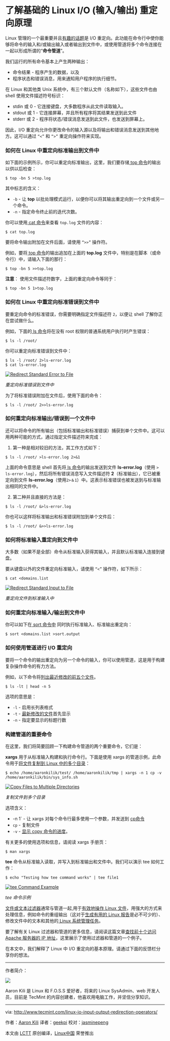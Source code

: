 了解基础的 Linux I/O (输入/输出) 重定向原理
============================================================

Linux 管理的一个最重要并且[有趣的话题][4]是 I/O 重定向。此功能在命令行中使你能够将命令的输入和/或输出输入或者输出到文件中，或使用管道将多个命令连接在一起以形成所谓的“**命令管道**”。

我们运行的所有命令基本上产生两种输出：

- 命令结果 - 程序产生的数据，以及
- 程序状态和错误消息，用来通知用户程序的执行细节。

在 Linux 和其他类 Unix 系统中，有三个默认文件（名称如下），这些文件也由 shell 使用文件描述符号标识：

- stdin 或 0 - 它连接键盘，大多数程序从此文件读取输入。
- stdout 或 1 - 它连接屏幕，并且所有程序将其结果发送到此文件
- stderr 或 2 - 程序将状态/错误消息发送到此文件，也发送到屏幕上。

因此，I/O 重定向允许你更改命令的输入源以及将输出和错误消息发送到其他地方。这可以通过 `“<”` 和 `“>”` 重定向操作符来实现。

### 如何在 Linux 中重定向标准输出到文件中

如下面的示例所示，你可以重定向标准输出，这里，我们要存储[ top 命令][5]的输出以供以后检查：

```
$ top -bn 5 >top.log
```

其中标志的含义：

- `-b` - 让 **top** 以批处理模式运行，以便你可以将其输出重定向到一个文件或另一个命令。
- `-n` - 指定命令终止前的迭代次数。

你可以使用[ cat 命令][6]来查看 `top.log` 文件的内容：

```
$ cat top.log
```

要将命令输出附加在文件后面，请使用 `“>>”` 操作符。

例如，要将[ top 命令][7]的输出追加在上面的 **top.log** 文件中，特别是在脚本（或命令行）中，请输入下面的那行：

```
$ top -bn 5 >>top.log
```

**注意**： 使用文件描述符数字，上面的重定向命令等同于：

```
$ top -bn 5 1>top.log
```

### 如何在 Linux 中重定向标准错误到文件中

要重定向命令的标准错误，你需要明确指定文件描述符 `2`，以便让 shell 了解你正在尝试做什么。

例如，下面的[ ls 命令][8]将在没有 root 权限的普通系统用户执行时产生错误：

```
$ ls -l /root/
```

你可以重定向标准错误到文件中：

```
$ ls -l /root/ 2>ls-error.log
$ cat ls-error.log 
```
[
 ![Redirect Standard Error to File](http://www.tecmint.com/wp-content/uploads/2017/01/Redirect-Standard-Error-in-Linux.png) 
][9]

*重定向标准错误到文件中*

为了将标准错误附加在文件后，使用下面的命令：

```
$ ls -l /root/ 2>>ls-error.log
```

### 如何重定向标准输出/错误到一个文件中

还可以将命令的所有输出（包括标准输出和标准错误）捕获到单个文件中。这可以用两种可能的方式，通过指定文件描述符来完成：

1. 第一种是相对较旧的方法，其工作方式如下：

```
$ ls -l /root/ >ls-error.log 2>&1
```

上面的命令意思是 shell 首先将[ ls 命令][10]的输出发送到文件 **ls-error.log**（使用 `> ls-error.log`），然后将所有错误消息写入文件描述符 **2**（标准输出），它已被重定向到文件 **ls-error.log**（使用`2>＆1`）中。这表示标准错误也被发送到与标准输出相同的文件中。


2. 第二种并且直接的方法是：

```
$ ls -l /root/ &>ls-error.log
```

你也可以这样将标准输出和标准错误附加到单个文件后：

```
$ ls -l /root/ &>>ls-error.log
```

### 如何将标准输入重定向到文件中

大多数（如果不是全部）命令从标准输入获得其输入，并且默认标准输入连接到键盘。

要从键盘以外的文件重定向标准输入，请使用 `“<”` 操作符，如下所示：

```
$ cat <domains.list 
```

[
 ![Redirect Standard Input to File](http://www.tecmint.com/wp-content/uploads/2017/01/Redirect-Standard-Input-to-File.png) 
][11]

*重定向文件到标准输入中*

### 如何重定向标准输入/输出到文件中

你可以如下在[ sort 命令中][12] 同时执行标准输入、标准输出重定向：

```
$ sort <domains.list >sort.output
```

### 如何使用管道进行 I/O 重定向
 
要将一个命令的输出重定向为另一个命令的输入，你可以使用管道，这是用于构建复杂操作命令的有力方法。


例如，以下命令将[列出最近修改的前五个文件][13]。

```
$ ls -lt | head -n 5 
```

选项的意思是：

- `-l` - 启用长列表格式
- `-t` - [最新修改的文件][1]首先显示
- `-n` - 指定要显示的标题行数

### 构建管道的重要命令

在这里，我们将简要回顾一下构建命令管道的两个重要命令，它们是：

**xargs** 用于从标准输入构建和执行命令行。下面是使用 xargs 的管道示例，此命令用于[将文件复制到 Linux 中的多个目录][14]：

```
$ echo /home/aaronkilik/test/ /home/aaronkilik/tmp | xargs -n 1 cp -v /home/aaronkilik/bin/sys_info.sh
```
[
 ![Copy Files to Multiple Directories](http://www.tecmint.com/wp-content/uploads/2017/01/Copy-Files-to-Multiple-Directories.png) 
][15]

*复制文件到多个目录*

选项含义：

- -n 1` - 让 xargs 对每个命令行最多使用一个参数，并发送到 [cp命令][2]
- `cp` - 复制文件
- `-v` - [显示 copy 命令的进度][3]。

有关更多的使用选项和信息，请阅读 xargs 手册页：

```
$ man xargs 
```

**tee** 命令从标准输入读取，并写入到标准输出和文件中。我们可以演示 tee 如何工作：

```
$ echo "Testing how tee command works" | tee file1 
```
[
 ![tee Command Example](http://www.tecmint.com/wp-content/uploads/2017/01/tee-command-example.png) 
][16]

*tee 命令示例*

[文件或文本过滤器][17]通常与管道一起,用于[有效地操作 Linux 文件][18]，用强大的方式来处理信息，例如命令的重组输出（这对于[生成有用的 Linux 报告][19]是必不可少的）、修改文件中的文本和其他的[ Linux 系统管理任务][20]。

要了解有关 Linux 过滤器和管道的更多信息，请阅读这篇文章[查找前十个访问 Apache 服务器的 IP 地址][21]，这里展示了使用过滤器和管道的一个例子。

在本文中，我们解释了 Linux 中 I/O 重定向的基本原理。请通过下面的反馈栏分享你的想法。

--------------------------------------------------------------------------------

作者简介：

![](http://1.gravatar.com/avatar/4e444ab611c7b8c7bcb76e58d2e82ae0?s=128&d=blank&r=g)

Aaron Kili 是 Linux 和 F.O.S.S 爱好者，将来的 Linux SysAdmin、web 开发人员，目前是 TecMint 的内容创建者，他喜欢用电脑工作，并坚信分享知识。

--------------------------------------------------------------------------------



via: http://www.tecmint.com/linux-io-input-output-redirection-operators/

作者：[Aaron Kili][a]
译者：[geekpi](https://github.com/geekpi)
校对：[jasminepeng](https://github.com/jasminepeng)

本文由 [LCTT](https://github.com/LCTT/TranslateProject) 原创编译，[Linux中国](https://linux.cn/) 荣誉推出

[a]:http://www.tecmint.com/author/aaronkili/
[1]:http://www.tecmint.com/find-and-sort-files-modification-date-and-time-in-linux/
[2]:http://www.tecmint.com/progress-monitor-check-progress-of-linux-commands/
[3]:http://www.tecmint.com/monitor-copy-backup-tar-progress-in-linux-using-pv-command/
[4]:http://www.tecmint.com/how-to-setup-and-configure-static-network-routing-in-rhel/
[5]:http://www.tecmint.com/12-top-command-examples-in-linux/
[6]:http://www.tecmint.com/13-basic-cat-command-examples-in-linux/
[7]:http://www.tecmint.com/12-top-command-examples-in-linux/
[8]:http://www.tecmint.com/tag/linux-ls-command/
[9]:http://www.tecmint.com/wp-content/uploads/2017/01/Redirect-Standard-Error-in-Linux.png
[10]:http://www.tecmint.com/15-basic-ls-command-examples-in-linux/
[11]:http://www.tecmint.com/wp-content/uploads/2017/01/Redirect-Standard-Input-to-File.png
[12]:http://www.tecmint.com/sort-command-linux/
[13]:http://www.tecmint.com/find-recent-modified-files-in-linux/
[14]:http://www.tecmint.com/copy-file-to-multiple-directories-in-linux/
[15]:http://www.tecmint.com/wp-content/uploads/2017/01/Copy-Files-to-Multiple-Directories.png
[16]:http://www.tecmint.com/wp-content/uploads/2017/01/tee-command-example.png
[17]:http://www.tecmint.com/linux-file-operations-commands/
[18]:http://www.tecmint.com/linux-file-operations-commands/
[19]:http://www.tecmint.com/linux-performance-monitoring-and-file-system-statistics-reports/
[20]:http://www.tecmint.com/automating-linux-system-administration-tasks/
[21]:http://www.tecmint.com/find-top-ip-address-accessing-apache-web-server/
